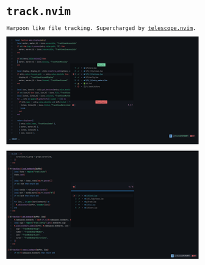<samp>

# track.nvim

Harpoon like file tracking. Supercharged by [telescope.nvim](https:/github.com/nvim-telescope/telescope.nvim).

![views](./views.png) 

![bookmarks](./bookmarks.png) 

</samp>
